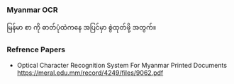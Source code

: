 ### Myanmar OCR

မြန်မာ စာ  ကို ဓာတ်ပုံထဲကနေ အပြင်မှာ စွဲထုတ်ဖို့ အတွက်။



### Refrence Papers
- Optical Character Recognition System For Myanmar Printed Documents
https://meral.edu.mm/record/4249/files/9062.pdf

